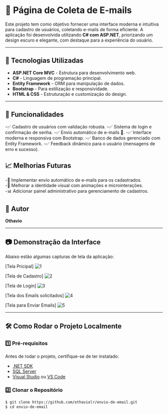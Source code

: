 # 📧 Página de Coleta de E-mails

Este projeto tem como objetivo fornecer uma interface moderna e intuitiva para cadastro de usuários, coletando e-mails de forma eficiente. A aplicação foi desenvolvida utilizando **C# com ASP.NET**, priorizando um design escuro e elegante, com destaque para a experiência do usuário.

---

## 🚀 Tecnologias Utilizadas

- **ASP.NET Core MVC** - Estrutura para desenvolvimento web.
- **C#** - Linguagem de programação principal.
- **Entity Framework** - ORM para manipulação de dados.
- **Bootstrap** - Para estilização e responsividade.
- **HTML & CSS** - Estruturação e customização do design.

---

## 📌 Funcionalidades

-✅ Cadastro de usuários com validação robusta.
-✅ Sistema de login e confirmação de senha.
-✅ Envio automático de e-mails 📩.
-✅ Interface moderna e responsiva com Bootstrap.
-✅ Banco de dados gerenciado com Entity Framework.
-✅ Feedback dinâmico para o usuário (mensagens de erro e sucesso).

## 📈 Melhorias Futuras

-📩 Implementar envio automático de e-mails para os cadastrados.  
-🎨 Melhorar a identidade visual com animações e microinterações.  
-📊 Adicionar painel administrativo para gerenciamento de cadastros.  

## 📌 Autor
**Othavio**  

---

## 📷 Demonstração da Interface

Abaixo estão algumas capturas de tela da aplicação:

[Tela Pricipal]
![1](https://github.com/user-attachments/assets/a7404d67-8614-443e-9912-1047587ca7c4)

[Tela de Cadastro] 
![2](https://github.com/user-attachments/assets/ce1321b8-e0e3-4fb6-9ce6-5f9e7ce7eecf)

[Tela de Login] 
![3](https://github.com/user-attachments/assets/eaead0ff-d19d-4f32-95ee-f8cb578da2df)

[Tela dos Emails solicitados] 
![4](https://github.com/user-attachments/assets/15d71b51-0cee-49b1-bb6a-3b36e7995ad5)

[Tela para Enviar Emails] 
![5](https://github.com/user-attachments/assets/76ab62b8-b06b-42ff-8c9f-e320f9e2c6dc)

---

## 🛠 Como Rodar o Projeto Localmente

### 1️⃣ Pré-requisitos
Antes de rodar o projeto, certifique-se de ter instalado:
- [.NET SDK](https://dotnet.microsoft.com/en-us/download)
- [SQL Server](https://www.microsoft.com/pt-br/sql-server/sql-server-downloads)
- [Visual Studio](https://visualstudio.microsoft.com/pt-br/) ou [VS Code](https://code.visualstudio.com/)

### 2️⃣ Clonar o Repositório
```sh
$ git clone https://github.com/othaviolr/envio-de-email.git
$ cd envio-de-email
